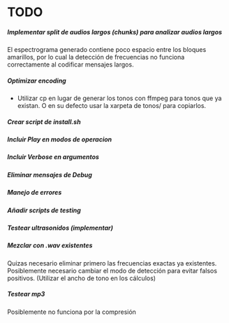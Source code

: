 # TODO

##### Implementar split de audios largos (chunks) para analizar audios largos
El espectrograma generado contiene poco espacio entre los bloques amarillos, por lo cual la detección de frecuencias no funciona correctamente al codificar mensajes largos.

##### Optimizar encoding 
- Utilizar cp en lugar de generar los tonos con ffmpeg para tonos que ya existan. O en su defecto usar la xarpeta de tonos/ para copiarlos.

##### Crear script de install.sh

##### Incluir Play en modos de operacion

##### Incluir Verbose en argumentos

##### Eliminar mensajes de Debug

##### Manejo de errores

##### Añadir scripts de testing

##### Testear ultrasonidos (implementar)

##### Mezclar con .wav existentes
Quizas necesario eliminar primero las frecuencias exactas ya existentes.  
Posiblemente necesario cambiar el modo de detección para evitar falsos positivos. (Utilizar el ancho de tono en los cálculos)

##### Testear mp3
Posiblemente no funciona por la compresión
